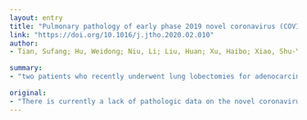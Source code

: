 ```yaml
---
layout: entry
title: "Pulmonary pathology of early phase 2019 novel coronavirus (COVID-19) pneumonia in two patients with lung cancer"
link: "https://doi.org/10.1016/j.jtho.2020.02.010"
author:
- Tian, Sufang; Hu, Weidong; Niu, Li; Liu, Huan; Xu, Haibo; Xiao, Shu-Yuan

summary:
- "two patients who recently underwent lung lobectomies for adenocarcinoma were retrospectively found to have had COVID-19 at the time of surgery. Both patients exhibited edema, proteinaceous exudate, focal reactive hyperplasia of pneumocytes with patchy inflammatory cellular infiltration, and multinucleated giant cells. These changes likely represent an early phase of the lung pathology of COV-2) pneumonia."

original:
- "There is currently a lack of pathologic data on the novel coronavirus (SARS-CoV-2) pneumonia, or COVID-19, from autopsy or biopsy. Two patients who recently underwent lung lobectomies for adenocarcinoma were retrospectively found to have had COVID-19 at the time of surgery. These two cases thus provide important first opportunities to study the pathology of COVID-19. Pathologic examinations revealed that, apart from the tumors, the lungs of both patients exhibited edema, proteinaceous exudate, focal reactive hyperplasia of pneumocytes with patchy inflammatory cellular infiltration, and multinucleated giant cells. Hyaline membranes were not prominent. Since both patients did not exhibit symptoms of pneumonia at the time of surgery, these changes likely represent an early phase of the lung pathology of COVID-19 pneumonia."
---
```


